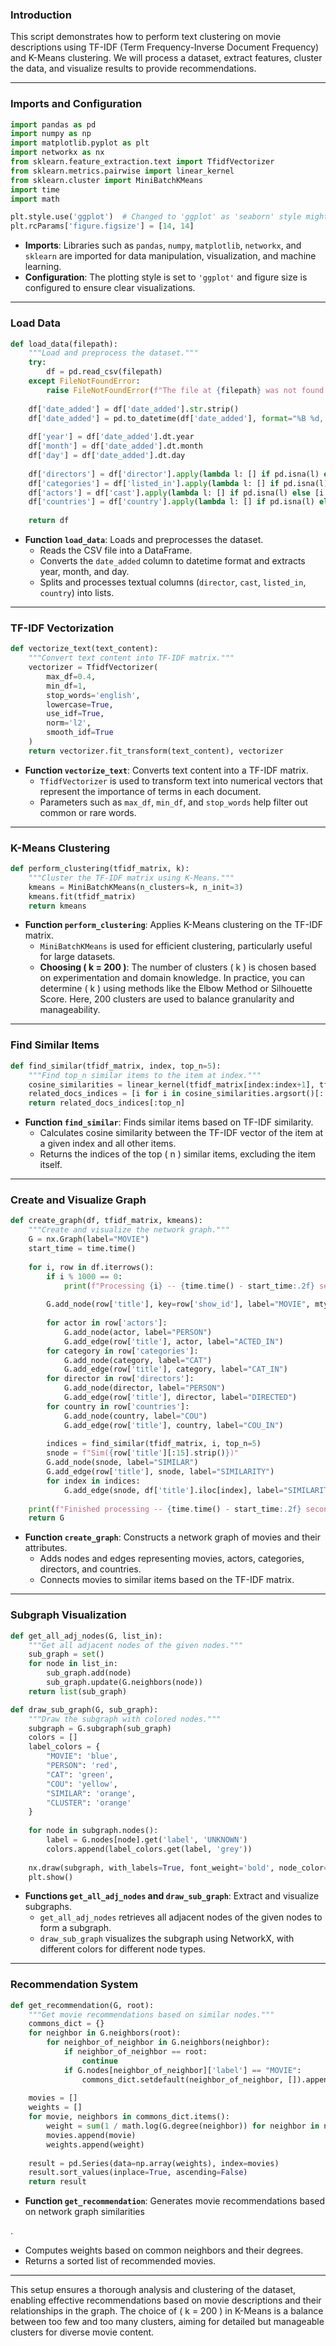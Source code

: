 

### **Introduction**

This script demonstrates how to perform text clustering on movie descriptions using TF-IDF (Term Frequency-Inverse Document Frequency) and K-Means clustering. We will process a dataset, extract features, cluster the data, and visualize results to provide recommendations.

---

### **Imports and Configuration**

```python
import pandas as pd
import numpy as np
import matplotlib.pyplot as plt
import networkx as nx
from sklearn.feature_extraction.text import TfidfVectorizer
from sklearn.metrics.pairwise import linear_kernel
from sklearn.cluster import MiniBatchKMeans
import time
import math

plt.style.use('ggplot')  # Changed to 'ggplot' as 'seaborn' style might not be available
plt.rcParams['figure.figsize'] = [14, 14]
```

- **Imports**: Libraries such as `pandas`, `numpy`, `matplotlib`, `networkx`, and `sklearn` are imported for data manipulation, visualization, and machine learning.
- **Configuration**: The plotting style is set to `'ggplot'` and figure size is configured to ensure clear visualizations.

---

### **Load Data**

```python
def load_data(filepath):
    """Load and preprocess the dataset."""
    try:
        df = pd.read_csv(filepath)
    except FileNotFoundError:
        raise FileNotFoundError(f"The file at {filepath} was not found.")
    
    df['date_added'] = df['date_added'].str.strip()
    df['date_added'] = pd.to_datetime(df['date_added'], format="%B %d, %Y", errors='coerce')
    
    df['year'] = df['date_added'].dt.year
    df['month'] = df['date_added'].dt.month
    df['day'] = df['date_added'].dt.day
    
    df['directors'] = df['director'].apply(lambda l: [] if pd.isna(l) else [i.strip() for i in l.split(",")])
    df['categories'] = df['listed_in'].apply(lambda l: [] if pd.isna(l) else [i.strip() for i in l.split(",")])
    df['actors'] = df['cast'].apply(lambda l: [] if pd.isna(l) else [i.strip() for i in l.split(",")])
    df['countries'] = df['country'].apply(lambda l: [] if pd.isna(l) else [i.strip() for i in l.split(",")])
    
    return df
```

- **Function `load_data`**: Loads and preprocesses the dataset.
  - Reads the CSV file into a DataFrame.
  - Converts the `date_added` column to datetime format and extracts year, month, and day.
  - Splits and processes textual columns (`director`, `cast`, `listed_in`, `country`) into lists.

---

### **TF-IDF Vectorization**

```python
def vectorize_text(text_content):
    """Convert text content into TF-IDF matrix."""
    vectorizer = TfidfVectorizer(
        max_df=0.4,
        min_df=1,
        stop_words='english',
        lowercase=True,
        use_idf=True,
        norm='l2',
        smooth_idf=True
    )
    return vectorizer.fit_transform(text_content), vectorizer
```

- **Function `vectorize_text`**: Converts text content into a TF-IDF matrix.
  - `TfidfVectorizer` is used to transform text into numerical vectors that represent the importance of terms in each document.
  - Parameters such as `max_df`, `min_df`, and `stop_words` help filter out common or rare words.

---

### **K-Means Clustering**

```python
def perform_clustering(tfidf_matrix, k):
    """Cluster the TF-IDF matrix using K-Means."""
    kmeans = MiniBatchKMeans(n_clusters=k, n_init=3)
    kmeans.fit(tfidf_matrix)
    return kmeans
```

- **Function `perform_clustering`**: Applies K-Means clustering on the TF-IDF matrix.
  - `MiniBatchKMeans` is used for efficient clustering, particularly useful for large datasets.
  - **Choosing \( k = 200 \)**: The number of clusters \( k \) is chosen based on experimentation and domain knowledge. In practice, you can determine \( k \) using methods like the Elbow Method or Silhouette Score. Here, 200 clusters are used to balance granularity and manageability.

---

### **Find Similar Items**

```python
def find_similar(tfidf_matrix, index, top_n=5):
    """Find top_n similar items to the item at index."""
    cosine_similarities = linear_kernel(tfidf_matrix[index:index+1], tfidf_matrix).flatten()
    related_docs_indices = [i for i in cosine_similarities.argsort()[::-1] if i != index]
    return related_docs_indices[:top_n]
```

- **Function `find_similar`**: Finds similar items based on TF-IDF similarity.
  - Calculates cosine similarity between the TF-IDF vector of the item at a given index and all other items.
  - Returns the indices of the top \( n \) similar items, excluding the item itself.

---

### **Create and Visualize Graph**

```python
def create_graph(df, tfidf_matrix, kmeans):
    """Create and visualize the network graph."""
    G = nx.Graph(label="MOVIE")
    start_time = time.time()
    
    for i, row in df.iterrows():
        if i % 1000 == 0:
            print(f"Processing {i} -- {time.time() - start_time:.2f} seconds --")
        
        G.add_node(row['title'], key=row['show_id'], label="MOVIE", mtype=row['type'], rating=row['rating'])
        
        for actor in row['actors']:
            G.add_node(actor, label="PERSON")
            G.add_edge(row['title'], actor, label="ACTED_IN")
        for category in row['categories']:
            G.add_node(category, label="CAT")
            G.add_edge(row['title'], category, label="CAT_IN")
        for director in row['directors']:
            G.add_node(director, label="PERSON")
            G.add_edge(row['title'], director, label="DIRECTED")
        for country in row['countries']:
            G.add_node(country, label="COU")
            G.add_edge(row['title'], country, label="COU_IN")
        
        indices = find_similar(tfidf_matrix, i, top_n=5)
        snode = f"Sim({row['title'][:15].strip()})"
        G.add_node(snode, label="SIMILAR")
        G.add_edge(row['title'], snode, label="SIMILARITY")
        for index in indices:
            G.add_edge(snode, df['title'].iloc[index], label="SIMILARITY")
    
    print(f"Finished processing -- {time.time() - start_time:.2f} seconds --")
    return G
```

- **Function `create_graph`**: Constructs a network graph of movies and their attributes.
  - Adds nodes and edges representing movies, actors, categories, directors, and countries.
  - Connects movies to similar items based on the TF-IDF matrix.

---

### **Subgraph Visualization**

```python
def get_all_adj_nodes(G, list_in):
    """Get all adjacent nodes of the given nodes."""
    sub_graph = set()
    for node in list_in:
        sub_graph.add(node)
        sub_graph.update(G.neighbors(node))
    return list(sub_graph)

def draw_sub_graph(G, sub_graph):
    """Draw the subgraph with colored nodes."""
    subgraph = G.subgraph(sub_graph)
    colors = []
    label_colors = {
        "MOVIE": 'blue',
        "PERSON": 'red',
        "CAT": 'green',
        "COU": 'yellow',
        "SIMILAR": 'orange',
        "CLUSTER": 'orange'
    }
    
    for node in subgraph.nodes():
        label = G.nodes[node].get('label', 'UNKNOWN')
        colors.append(label_colors.get(label, 'grey'))
    
    nx.draw(subgraph, with_labels=True, font_weight='bold', node_color=colors)
    plt.show()
```

- **Functions `get_all_adj_nodes` and `draw_sub_graph`**: Extract and visualize subgraphs.
  - `get_all_adj_nodes` retrieves all adjacent nodes of the given nodes to form a subgraph.
  - `draw_sub_graph` visualizes the subgraph using NetworkX, with different colors for different node types.

---

### **Recommendation System**

```python
def get_recommendation(G, root):
    """Get movie recommendations based on similar nodes."""
    commons_dict = {}
    for neighbor in G.neighbors(root):
        for neighbor_of_neighbor in G.neighbors(neighbor):
            if neighbor_of_neighbor == root:
                continue
            if G.nodes[neighbor_of_neighbor]['label'] == "MOVIE":
                commons_dict.setdefault(neighbor_of_neighbor, []).append(neighbor)
    
    movies = []
    weights = []
    for movie, neighbors in commons_dict.items():
        weight = sum(1 / math.log(G.degree(neighbor)) for neighbor in neighbors)
        movies.append(movie)
        weights.append(weight)
    
    result = pd.Series(data=np.array(weights), index=movies)
    result.sort_values(inplace=True, ascending=False)
    return result
```

- **Function `get_recommendation`**: Generates movie recommendations based on network graph similarities

.
  - Computes weights based on common neighbors and their degrees.
  - Returns a sorted list of recommended movies.

---

This setup ensures a thorough analysis and clustering of the dataset, enabling effective recommendations based on movie descriptions and their relationships in the graph. The choice of \( k = 200 \) in K-Means is a balance between too few and too many clusters, aiming for detailed but manageable clusters for diverse movie content.
